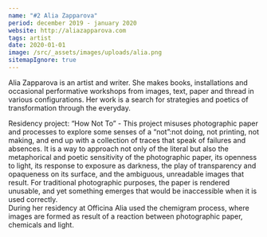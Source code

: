 ```yaml
---
name: "#2 Alia Zapparova"
period: december 2019 - january 2020
website: http://aliazapparova.com
tags: artist
date: 2020-01-01
image: /src/_assets/images/uploads/alia.png
sitemapIgnore: true
---
```

Alia Zapparova is an artist and writer. She makes books, installations and occasional performative workshops from images, text, paper and thread in various configurations. Her work is a search for strategies and poetics of transformation through the everyday.

Residency project: “How Not To” - This project misuses photographic paper and processes to explore some senses of a “not”:not doing, not printing, not making, and end up with a collection of traces that speak of failures and absences. It is a way to approach not only of the literal but also the metaphorical and poetic sensitivity of the photographic paper, its openness to light, its response to exposure as darkness, the play of transparency and opaqueness on its surface, and the ambiguous, unreadable images that result. For traditional photographic purposes, the paper is rendered unusable, and yet something emerges that would be inaccessible when it is used correctly.\
During her residency at Officina Alia used the chemigram process, where images are formed as result of a reaction between photographic paper, chemicals and light.